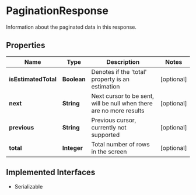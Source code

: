 

# PaginationResponse

Information about the paginated data in this response.

## Properties

Name | Type | Description | Notes
------------ | ------------- | ------------- | -------------
**isEstimatedTotal** | **Boolean** | Denotes if the &#39;total&#39; property is an estimation |  [optional]
**next** | **String** | Next cursor to be sent, will be null when there are no more results |  [optional]
**previous** | **String** | Previous cursor, currently not supported |  [optional]
**total** | **Integer** | Total number of rows in the screen |  [optional]


## Implemented Interfaces

* Serializable


